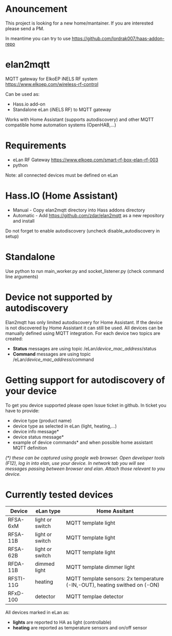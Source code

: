 # Anouncement
This project is looking for a new home/mantainer. If you are interested please send a PM.

In meantime you can try to use https://github.com/lordrak007/haas-addon-repo

# elan2mqtt
MQTT gateway for ElkoEP iNELS RF system https://www.elkoep.com/wireless-rf-control

Can be used as:
- Hass.io add-on
- Standalone eLan (iNELS RF) to MQTT gateway

Works with Home Assistant (supports autodiscovery) and other MQTT compatible home automation systems (OpenHAB,...)

# Requirements
- eLan RF Gateway https://www.elkoep.com/smart-rf-box-elan-rf-003
- python

Note: all connected devices must be defined on eLan

# Hass.IO (Home Assistant)
- Manual - Copy elan2mqtt directory into Hass addons directory
- Automatic - Add https://github.com/zdar/elan2mqtt as a new repository and install

Do not forget to enable autodiscovery (uncheck disable_autodiscovery in setup)

# Standalone
Use python to run main_worker.py and socket_listener.py (check command line arguments)

# Device not supported by autodiscovery
Elan2mqtt has only limited autodiscovery for Home Assistant. If the device is not discovered by Home Assistant it can still be used. All devices can be manually defined using MQTT integration. For each device two topics are created:
- **Status** messages are using topic /eLan/*device_mac_address*/status
- **Command** messages are using topic /eLan/*device_mac_address*/command

# Getting support for autodiscovery of your device
To get you device supported please open Issue ticket in github.
In ticket you have to provide:
- device type (product name)
- device type as selected in eLan (light, heating,...)
- device info message*
- device status message*
- example of device commands*
and when possible home assistant MQTT definition

_(*) these can be captured using google web browser. Open developer tools (F12), log in into elan, use your device. In network tab you will see messages passing between browser and elan. Attach those relevant to you device._

# Currently tested devices
Device | eLan type | Home Assitant
---|---|---
RFSA-6xM | light or switch | MQTT template light
RFSA-11B | light or switch | MQTT template light
RFSA-62B | light or switch | MQTT template light
RFDA-11B | dimmed light | MQTT template dimmer light
RFSTI-11G | heating | MQTT template sensors: 2x temperature (-IN,-OUT), heating swithed on (-ON) 
RFxD-100 | detector | MQTT templae detector

All devices marked in eLan as:
- **lights** are reported to HA as light (controllable)
- **heating** are reported as temperature sensors and on/off sensor
